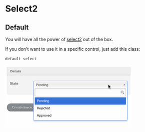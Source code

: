 # Select2

## Default

You will have all the power of [select2](http://ivaynberg.github.io/select2/) out of the box.

If you don't want to use it in a specific control, just add this class:

```
default-select
```

<img src="./images/select2-default.gif" height="200" />
